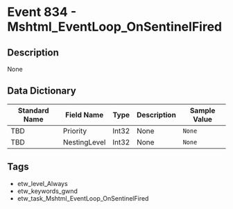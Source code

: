 # Event 834 - Mshtml_EventLoop_OnSentinelFired

## Description
None

## Data Dictionary
|Standard Name|Field Name|Type|Description|Sample Value|
|---|---|---|---|---|
|TBD|Priority|Int32|None|`None`|
|TBD|NestingLevel|Int32|None|`None`|

## Tags
* etw_level_Always
* etw_keywords_gwnd
* etw_task_Mshtml_EventLoop_OnSentinelFired